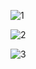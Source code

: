 
![1](https://user-images.githubusercontent.com/90520541/135431535-341b90d4-5c92-4b04-9419-0f0d0dac0948.png)

![2](https://user-images.githubusercontent.com/90520541/135431568-16e4caff-9d2a-415b-969f-037c4017e09e.png)

![3](https://user-images.githubusercontent.com/90520541/135431607-1ea2c3ff-7bd5-465f-99f6-1a6d9f8b0e23.png)
